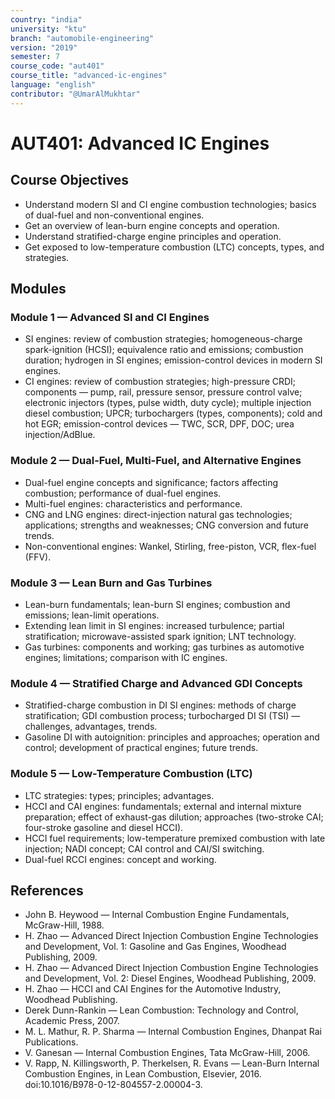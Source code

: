 ```yaml
---
country: "india"
university: "ktu"
branch: "automobile-engineering"
version: "2019"
semester: 7
course_code: "aut401"
course_title: "advanced-ic-engines"
language: "english"
contributor: "@UmarAlMukhtar"
---
```


# AUT401: Advanced IC Engines

## Course Objectives

- Understand modern SI and CI engine combustion technologies; basics of dual-fuel and non-conventional engines.
- Get an overview of lean-burn engine concepts and operation.
- Understand stratified-charge engine principles and operation.
- Get exposed to low-temperature combustion (LTC) concepts, types, and strategies.

## Modules

### Module 1 — Advanced SI and CI Engines

- SI engines: review of combustion strategies; homogeneous-charge spark-ignition (HCSI); equivalence ratio and emissions; combustion duration; hydrogen in SI engines; emission-control devices in modern SI engines.
- CI engines: review of combustion strategies; high-pressure CRDI; components — pump, rail, pressure sensor, pressure control valve; electronic injectors (types, pulse width, duty cycle); multiple injection diesel combustion; UPCR; turbochargers (types, components); cold and hot EGR; emission-control devices — TWC, SCR, DPF, DOC; urea injection/AdBlue.

### Module 2 — Dual-Fuel, Multi-Fuel, and Alternative Engines

- Dual-fuel engine concepts and significance; factors affecting combustion; performance of dual-fuel engines.
- Multi-fuel engines: characteristics and performance.
- CNG and LNG engines: direct-injection natural gas technologies; applications; strengths and weaknesses; CNG conversion and future trends.
- Non-conventional engines: Wankel, Stirling, free-piston, VCR, flex-fuel (FFV).

### Module 3 — Lean Burn and Gas Turbines

- Lean-burn fundamentals; lean-burn SI engines; combustion and emissions; lean-limit operations.
- Extending lean limit in SI engines: increased turbulence; partial stratification; microwave-assisted spark ignition; LNT technology.
- Gas turbines: components and working; gas turbines as automotive engines; limitations; comparison with IC engines.

### Module 4 — Stratified Charge and Advanced GDI Concepts

- Stratified-charge combustion in DI SI engines: methods of charge stratification; GDI combustion process; turbocharged DI SI (TSI) — challenges, advantages, trends.
- Gasoline DI with autoignition: principles and approaches; operation and control; development of practical engines; future trends.

### Module 5 — Low-Temperature Combustion (LTC)

- LTC strategies: types; principles; advantages.
- HCCI and CAI engines: fundamentals; external and internal mixture preparation; effect of exhaust-gas dilution; approaches (two-stroke CAI; four-stroke gasoline and diesel HCCI).
- HCCI fuel requirements; low-temperature premixed combustion with late injection; NADI concept; CAI control and CAI/SI switching.
- Dual-fuel RCCI engines: concept and working.

## References

- John B. Heywood — Internal Combustion Engine Fundamentals, McGraw-Hill, 1988.
- H. Zhao — Advanced Direct Injection Combustion Engine Technologies and Development, Vol. 1: Gasoline and Gas Engines, Woodhead Publishing, 2009.
- H. Zhao — Advanced Direct Injection Combustion Engine Technologies and Development, Vol. 2: Diesel Engines, Woodhead Publishing, 2009.
- H. Zhao — HCCI and CAI Engines for the Automotive Industry, Woodhead Publishing.
- Derek Dunn-Rankin — Lean Combustion: Technology and Control, Academic Press, 2007.
- M. L. Mathur, R. P. Sharma — Internal Combustion Engines, Dhanpat Rai Publications.
- V. Ganesan — Internal Combustion Engines, Tata McGraw-Hill, 2006.
- V. Rapp, N. Killingsworth, P. Therkelsen, R. Evans — Lean-Burn Internal Combustion Engines, in Lean Combustion, Elsevier, 2016. doi:10.1016/B978-0-12-804557-2.00004-3.
